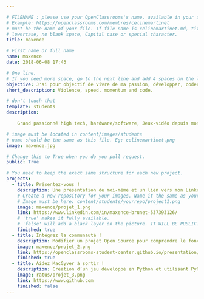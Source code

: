 ```yaml
---

# FILENAME : please use your OpenClassrooms's name, available in your url.
# Example: https://openclassrooms.com/membres/celinemartinet
# must be the name of your file. If file name is celinemartinet.md, title is celinemartinet.
# lowercase, no blank space, Capital case or special character.
title: maxence

# First name or full name
name: maxence 
date: 2018-06-08 17:43

# One line.
# If you need more space, go to the next line and add 4 spaces on the left, as in 'description'.
objective: J'ai pour objectif de vivre de ma passion, développer, coder et si possible développer un ou des jeux-vidéo.
short_description: Violence, speed, momentum and code.

# don't touch that
template: students
description:

	Grand passionné high tech, hardware/software, Jeux-vidéo depuis mon plus jeune âge, moteurs de jeu, développement etc.. Fan of retro-wave, DrDisRespect, Devolver.

# image must be located in content/images/students
# name should be the same as this file. Eg: celinemartinet.png
image: maxence.jpg

# Change this to True when you do you pull request.
public: True

# You need to keep the exact same structure for each new project.
projects:
  - title: Présentez-vous !
    description: Une présentation de moi-même et un lien vers mon LinkedIn. 
    # Create a new repository for your images. Name it the same as your nickname and profile picture.
    # Image must be here: content/students/yourrepo/project1.png
    image: maxence/projet_1.png
    link: https://www.linkedin.com/in/maxence-brunet-537393126/
    # 'true' makes it fully available.
    # 'false' will add a black layer on the picture. IT WILL BE PUBLIC!
    finished: true
  - title: Intégrez la communauté !
    description: Modifier un projet Open Source pour comprendre le fonctionnement de Git, de Github et des pull requests. 
    image: maxence/projet_2.png
    link: https://openclassrooms-student-center.github.io/presentation/students/ratus.html
    finished: true
  - title: Aidez MacGyver à sortir !
    description: Création d’un jeu développé en Python et utilisant PyGame.
    image: ratus/projet_3.png
    link: https://www.github.com
    finished: false
---
```

